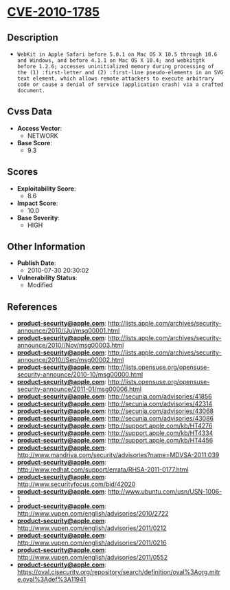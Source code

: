 
# [CVE-2010-1785](https://cve.mitre.org/cgi-bin/cvename.cgi?name=CVE-2010-1785)

## Description

- `WebKit in Apple Safari before 5.0.1 on Mac OS X 10.5 through 10.6 and Windows, and before 4.1.1 on Mac OS X 10.4; and webkitgtk before 1.2.6; accesses uninitialized memory during processing of the (1) :first-letter and (2) :first-line pseudo-elements in an SVG text element, which allows remote attackers to execute arbitrary code or cause a denial of service (application crash) via a crafted document.`

## Cvss Data

- **Access Vector**:
  - NETWORK
- **Base Score**:
  - 9.3

## Scores

- **Exploitability Score**:
  - 8.6
- **Impact Score**:
  - 10.0
- **Base Severity**:
  - HIGH

## Other Information

- **Publish Date**:
  - 2010-07-30 20:30:02
- **Vulnerability Status**:
  - Modified

## References

- **product-security@apple.com**: http://lists.apple.com/archives/security-announce/2010//Jul/msg00001.html
- **product-security@apple.com**: http://lists.apple.com/archives/security-announce/2010//Nov/msg00003.html
- **product-security@apple.com**: http://lists.apple.com/archives/security-announce/2010//Sep/msg00002.html
- **product-security@apple.com**: http://lists.opensuse.org/opensuse-security-announce/2010-10/msg00000.html
- **product-security@apple.com**: http://lists.opensuse.org/opensuse-security-announce/2011-01/msg00006.html
- **product-security@apple.com**: http://secunia.com/advisories/41856
- **product-security@apple.com**: http://secunia.com/advisories/42314
- **product-security@apple.com**: http://secunia.com/advisories/43068
- **product-security@apple.com**: http://secunia.com/advisories/43086
- **product-security@apple.com**: http://support.apple.com/kb/HT4276
- **product-security@apple.com**: http://support.apple.com/kb/HT4334
- **product-security@apple.com**: http://support.apple.com/kb/HT4456
- **product-security@apple.com**: http://www.mandriva.com/security/advisories?name=MDVSA-2011:039
- **product-security@apple.com**: http://www.redhat.com/support/errata/RHSA-2011-0177.html
- **product-security@apple.com**: http://www.securityfocus.com/bid/42020
- **product-security@apple.com**: http://www.ubuntu.com/usn/USN-1006-1
- **product-security@apple.com**: http://www.vupen.com/english/advisories/2010/2722
- **product-security@apple.com**: http://www.vupen.com/english/advisories/2011/0212
- **product-security@apple.com**: http://www.vupen.com/english/advisories/2011/0216
- **product-security@apple.com**: http://www.vupen.com/english/advisories/2011/0552
- **product-security@apple.com**: https://oval.cisecurity.org/repository/search/definition/oval%3Aorg.mitre.oval%3Adef%3A11941
